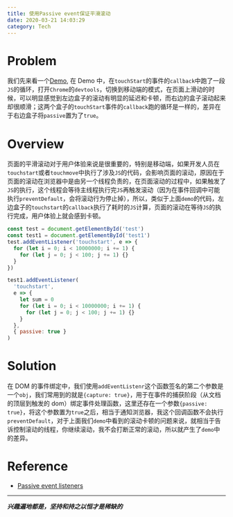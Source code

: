 ```yaml
---
title: 使用Passive event保证平滑滚动
date: 2020-03-21 14:03:29
category: Tech
---
```


# Problem

我们先来看一个[Demo](https://codepen.io/alnord/pen/bGdjywK), 在 Demo 中，在`touchStart`的事件的`callback`中跑了一段`JS`的循环，打开`Chrome`的`devtools`，切换到移动端的模式，在页面上滑动的时候，可以明显感觉到左边盒子的滚动有明显的延迟和卡顿，而右边的盒子滚动起来却很顺滑；这两个盒子的`touchStart`事件的`callback`跑的循环是一样的，差异在于右边盒子将`passive`置为了`true`。

# Overview

页面的平滑滚动对于用户体验来说是很重要的，特别是移动端，如果开发人员在`touchstart`或者`touchmove`中执行了涉及`JS`的代码，会影响页面的滚动，原因在于页面的滚动在浏览器中是由另一个线程负责的，在页面滚动的过程中，如果触发了`JS`的执行，这个线程会等待主线程执行完`JS`再触发滚动（因为在事件回调中可能执行`preventDefault`，会将滚动行为停止掉），所以，类似于上面`demo`的代码，左边盒子的`touchstart`的`callback`执行了耗时的`JS`计算，页面的滚动在等待`JS`的执行完成，用户体验上就会感到卡顿。

```javascript
const test = document.getElementById('test')
const test1 = document.getElementById('test1')
test.addEventListener('touchstart', e => {
  for (let i = 0; i < 10000000; i += 1) {
    for (let j = 0; j < 100; j += 1) {}
  }
})

test1.addEventListener(
  'touchstart',
  e => {
    let sum = 0
    for (let i = 0; i < 10000000; i += 1) {
      for (let j = 0; j < 100; j += 1) {}
    }
  },
  { passive: true }
)
```

# Solution

在 DOM 的事件绑定中，我们使用`addEventListenr`这个函数签名的第二个参数是一个`obj`，我们常用到的就是`{capture: true}`，用于在事件的捕获阶段（从文档的顶层到触发的 dom）绑定事件处理函数，这里还存在一个参数`{passive: true}`，将这个参数置为`true`之后，相当于通知浏览器，我这个回调函数不会执行`preventDefault`，对于上面我们`demo`中看到的滚动卡顿的问题来说，就相当于告诉控制滚动的线程，你继续滚动，我不会打断正常的滚动，所以就产生了`demo`中的差异。

# Reference

- [Passive event listeners](https://github.com/WICG/EventListenerOptions/blob/gh-pages/explainer.md)

---

**_兴趣遍地都是，坚持和持之以恒才是稀缺的_**
